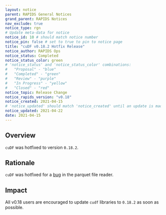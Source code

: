 ```yaml
---
layout: notice
parent: RAPIDS General Notices
grand_parent: RAPIDS Notices
nav_exclude: true
notice_type: rgn
# Update meta-data for notice
notice_id: 10 # should match notice number
notice_pin: false # set to true to pin to notice page
title: "cuDF v0.18.2 Hotfix Release"
notice_author: RAPIDS Ops
notice_status: Completed
notice_status_color: green
# 'notice_status' and 'notice_status_color' combinations:
#   "Proposal" - "blue"
#   "Completed" - "green"
#   "Review" - "purple"
#   "In Progress" - "yellow"
#   "Closed" - "red"
notice_topic: Release Change
notice_rapids_version: "v0.18"
notice_created: 2021-04-15
# 'notice_updated' should match 'notice_created' until an update is made
notice_updated: 2021-04-22
date: 2021-04-15
---
```


## Overview

`cuDF` was hotfixed to version `0.18.2`.

## Rationale

`cuDF` was hotfixed for a [bug](https://github.com/rapidsai/cudf/issues/7114) in the parquet file reader.

## Impact

All v0.18 users are encouraged to update `cudf` libraries to `0.18.2` as soon as possible.
